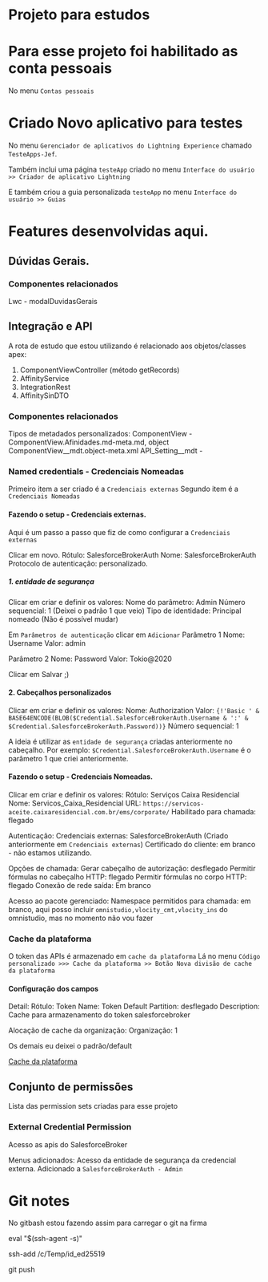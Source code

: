 # Projeto para estudos

# Para esse projeto foi habilitado as conta pessoais

No menu `Contas pessoais`

# Criado Novo aplicativo para testes

No menu `Gerenciador de aplicativos do Lightning Experience` chamado `TesteApps-Jef`.

Também inclui uma página `testeApp` criado no menu `Interface do usuário >> Criador de aplicativo Lightning`

E também criou a guia personalizada `testeApp` no menu `Interface do usuário >> Guias`

# Features desenvolvidas aqui.

## Dúvidas Gerais.

### Componentes relacionados

Lwc - modalDuvidasGerais

## Integração e API

A rota de estudo que estou utilizando é relacionado aos objetos/classes apex:

1. ComponentViewController (método getRecords)
2. AffinityService
3. IntegrationRest
4. AffinitySinDTO

### Componentes relacionados

Tipos de metadados personalizados:
ComponentView - ComponentView.Afinidades.md-meta.md, object ComponentView__mdt.object-meta.xml
API_Setting__mdt -

### Named credentials - Credenciais Nomeadas

Primeiro item a ser criado é a `Credenciais externas`
Segundo item é a `Credenciais Nomeadas`

#### Fazendo o setup - Credenciais externas.

Aqui é um passo a passo que fiz de como configurar a `Credenciais externas`

Clicar em novo.
Rótulo: SalesforceBrokerAuth
Nome: SalesforceBrokerAuth
Protocolo de autenticação: personalizado.

##### 1. entidade de segurança

Clicar em criar e definir os valores:
Nome do parâmetro: Admin
Número sequencial: 1 (Deixei o padrão 1 que veio)
Tipo de identidade: Principal nomeado (Não é possível mudar)

Em `Parâmetros de autenticação` clicar em `Adicionar`
Parâmetro 1
Nome: Username
Valor: admin

Parâmetro 2
Nome: Password
Valor: Tokio@2020

Clicar em Salvar ;)

#### 2. Cabeçalhos personalizados

Clicar em criar e definir os valores:
Nome: Authorization
Valor:
`{!'Basic ' & BASE64ENCODE(BLOB($Credential.SalesforceBrokerAuth.Username & ':' & $Credential.SalesforceBrokerAuth.Password))}`
Número sequencial: 1

A ideia é utilizar as `entidade de segurança` criadas anteriormente no cabeçalho. Por exemplo:
`$Credential.SalesforceBrokerAuth.Username` é o parâmetro 1 que criei anteriormente.

#### Fazendo o setup - Credenciais Nomeadas.

Clicar em criar e definir os valores:
Rótulo: Serviços Caixa Residencial
Nome: Servicos_Caixa_Residencial
URL: `https://servicos-aceite.caixaresidencial.com.br/ems/corporate/`
Habilitado para chamada: flegado

Autenticação:
Credenciais externas: SalesforceBrokerAuth (Criado anteriormente em `Credenciais externas`)
Certificado do cliente: em branco - não estamos utilizando.

Opções de chamada:
Gerar cabeçalho de autorização: desflegado
Permitir fórmulas no cabeçalho HTTP: flegado
Permitir fórmulas no corpo HTTP: flegado
Conexão de rede saída: Em branco

Acesso ao pacote gerenciado:
Namespace permitidos para chamada: em branco, aqui posso incluir `omnistudio,vlocity_cmt,vlocity_ins` do omnistudio, mas
no momento não vou fazer

### Cache da plataforma

O token das APIs é armazenado em `cache da plataforma`
Lá no menu `Código personalizado >>> Cache da plataforma >> Botão Nova divisão de cache da plataforma`

#### Configuração dos campos

Detail:
Rótulo: Token
Name: Token
Default Partition: desflegado
Description: Cache para armazenamento do token salesforcebroker

Alocação de cache da organização:
Organização: 1

Os demais eu deixei o padrão/default

[Cache da plataforma](https://trailhead.salesforce.com/pt-BR/content/learn/modules/platform_cache/platform_cache_use)

## Conjunto de permissões

Lista das permission sets criadas para esse projeto

### External Credential Permission

Acesso as apis do SalesforceBroker

Menus adicionados:
Acesso da entidade de segurança da credencial externa.
Adicionado a `SalesforceBrokerAuth - Admin`

# Git notes

No gitbash estou fazendo assim para carregar o git na firma

eval "$(ssh-agent -s)"

ssh-add /c/Temp/id_ed25519

git push